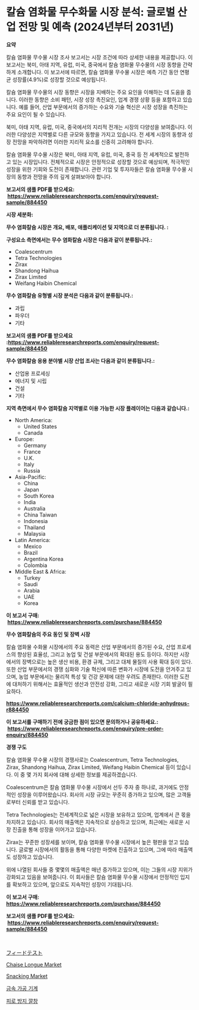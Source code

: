 <p><h1>칼슘 염화물 무수화물 시장 분석: 글로벌 산업 전망 및 예측 (2024년부터 2031년)</h1></p><p><strong>요약</strong></p>
<p><p>칼슘 염화물 무수물 시장 조사 보고서는 시장 조건에 따라 상세한 내용을 제공합니다. 이 보고서는 북미, 아태 지역, 유럽, 미국, 중국에서 칼슘 염화물 무수물의 시장 동향을 간략하게 소개합니다. 이 보고서에 따르면, 칼슘 염화물 무수물 시장은 예측 기간 동안 연평균 성장률(4.9%)로 성장할 것으로 예상됩니다.</p><p>칼슘 염화물 무수물의 시장 동향은 시장을 지배하는 주요 요인을 이해하는 데 도움을 줍니다. 이러한 동향은 소비 패턴, 시장 성장 촉진요인, 업계 경쟁 상황 등을 포함하고 있습니다. 예를 들어, 산업 부문에서의 증가하는 수요와 기술 혁신은 시장 성장을 촉진하는 주요 요인이 될 수 있습니다.</p><p>북미, 아태 지역, 유럽, 미국, 중국에서의 지리적 전개는 시장의 다양성을 보여줍니다. 이러한 다양성은 지역별로 다른 규모와 동향을 가지고 있습니다. 전 세계 시장의 동향과 성장 전망을 파악하려면 이러한 지리적 요소를 신중히 고려해야 합니다.</p><p>칼슘 염화물 무수물 시장은 북미, 아태 지역, 유럽, 미국, 중국 등 전 세계적으로 발전하고 있는 시장입니다. 전체적으로 시장은 안정적으로 성장할 것으로 예상되며, 적극적인 성장을 위한 기회와 도전이 존재합니다. 관련 기업 및 투자자들은 칼슘 염화물 무수물 시장의 동향과 전망을 주의 깊게 살펴보아야 합니다.</p></p>
<p><strong>보고서의 샘플 PDF를 받으세요: &nbsp;<a href="https://www.reliableresearchreports.com/enquiry/request-sample/884450">https://www.reliableresearchreports.com/enquiry/request-sample/884450</a></strong></p>
<p><strong>시장 세분화:</strong></p>
<p><strong> 무수 염화칼슘 시장은 개요, 배포, 애플리케이션 및 지역으로 더 분류됩니다. :</strong></p>
<p><strong>구성요소 측면에서는 무수 염화칼슘 시장은 다음과 같이 분류됩니다.:</strong></p>
<p><ul><li>Coalescentrum</li><li>Tetra Technologies</li><li>Zirax</li><li>Shandong Haihua</li><li>Zirax Limited</li><li>Weifang Haibin Chemical</li></ul></p>
<p><strong> 무수 염화칼슘 유형별 시장 분석은 다음과 같이 분류됩니다.:</strong></p>
<p><ul><li>과립</li><li>파우더</li><li>기타</li></ul></p>
<p><strong>보고서의 샘플 PDF를 받으세요 :<a href="https://www.reliableresearchreports.com/enquiry/request-sample/884450">https://www.reliableresearchreports.com/enquiry/request-sample/884450</a></strong></p>
<p><strong> 무수 염화칼슘 응용 분야별 시장 산업 조사는 다음과 같이 분류됩니다.:</strong></p>
<p><ul><li>산업용 프로세싱</li><li>에너지 및 시립</li><li>건설</li><li>기타</li></ul></p>
<p><strong>지역 측면에서 무수 염화칼슘 지역별로 이용 가능한 시장 플레이어는 다음과 같습니다.:</strong></p>
<p><ul>
    <li>
        North America:
        <ul>
            <li>United States</li>
            <li>Canada</li>
        </ul>
    </li>
    <li>
        Europe:
        <ul>
            <li>Germany</li>
            <li>France</li>
            <li>U.K.</li>
            <li>Italy</li>
            <li>Russia</li>
        </ul>
    </li>
    <li>
        Asia-Pacific:
        <ul>
            <li>China</li>
            <li>Japan</li>
            <li>South Korea</li>
            <li>India</li>
            <li>Australia</li>
            <li>China Taiwan</li>
            <li>Indonesia</li>
            <li>Thailand</li>
            <li>Malaysia</li>
        </ul>
    </li>
    <li>
        Latin America:
        <ul>
            <li>Mexico</li>
            <li>Brazil</li>
            <li>Argentina Korea</li>
            <li>Colombia</li>
        </ul>
    </li>
    <li>
        Middle East & Africa:
        <ul>
            <li>Turkey</li>
            <li>Saudi</li>
            <li>Arabia</li>
            <li>UAE</li>
            <li>Korea</li>
        </ul>
    </li>
    </ul></p>
<p><strong>이 보고서 구매: &nbsp;<a href="https://www.reliableresearchreports.com/purchase/884450">https://www.reliableresearchreports.com/purchase/884450</a></strong></p>
<p><strong>무수 염화칼슘의 주요 동인 및 장벽 시장</strong></p>
<p><p>칼슘 염화물 수화물 시장에서의 주요 동력은 산업 부문에서의 증가된 수요, 산업 프로세스의 향상된 효율성, 그리고 농업 및 건설 부문에서의 확대된 용도 등이다. 하지만 시장에서의 장벽으로는 높은 생산 비용, 환경 규제, 그리고 대체 물질의 사용 확대 등이 있다. 또한 산업 부문에서의 경쟁 심화와 기술 혁신에 따른 변화가 시장에 도전을 안겨주고 있으며, 농업 부문에서는 물리적 특성 및 건강 문제에 대한 우려도 존재한다. 이러한 도전에 대처하기 위해서는 효율적인 생산과 안전성 강화, 그리고 새로운 시장 기회 발굴이 필요하다.</p></p>
<p><strong><a href="https://www.reliableresearchreports.com/calcium-chloride-anhydrous-r884450">https://www.reliableresearchreports.com/calcium-chloride-anhydrous-r884450</a></strong></p>
<p><strong>이 보고서를 구매하기 전에 궁금한 점이 있으면 문의하거나 공유하세요.: &nbsp;<a href="https://www.reliableresearchreports.com/enquiry/pre-order-enquiry/884450">https://www.reliableresearchreports.com/enquiry/pre-order-enquiry/884450</a></strong></p>
<p><strong>경쟁 구도</strong></p>
<p><p>칼슘 염화물 무수물 시장의 경쟁사로는 Coalescentrum, Tetra Technologies, Zirax, Shandong Haihua, Zirax Limited, Weifang Haibin Chemical 등이 있습니다. 이 중 몇 가지 회사에 대해 상세한 정보를 제공하겠습니다.</p><p>Coalescentrum은 칼슘 염화물 무수물 시장에서 선두 주자 중 하나로, 과거에도 안정적인 성장을 이루어왔습니다. 회사의 시장 규모는 꾸준히 증가하고 있으며, 많은 고객들로부터 신뢰를 받고 있습니다.</p><p>Tetra Technologies는 전세계적으로 넓은 시장을 보유하고 있으며, 업계에서 큰 몫을 차지하고 있습니다. 회사의 매출액은 지속적으로 상승하고 있으며, 최근에는 새로운 시장 진출을 통해 성장을 이어가고 있습니다. </p><p>Zirax는 꾸준한 성장세를 보이며, 칼슘 염화물 무수물 시장에서 높은 평판을 얻고 있습니다. 글로벌 시장에서의 활동을 통해 다양한 마켓에 진출하고 있으며, 그에 따라 매출액도 성장하고 있습니다.</p><p>위에 나열된 회사들 중 몇몇의 매출액은 매년 증가하고 있으며, 이는 그들의 시장 지위가 강화되고 있음을 보여줍니다. 이 회사들은 칼슘 염화물 무수물 시장에서 안정적인 입지를 확보하고 있으며, 앞으로도 지속적인 성장이 기대됩니다.</p></p>
<p><strong>이 보고서 구매: &nbsp; <a href="https://www.reliableresearchreports.com/purchase/884450">https://www.reliableresearchreports.com/purchase/884450</a></strong></p>
<p><strong>보고서의 샘플 PDF를 받으세요: &nbsp;<a href="https://www.reliableresearchreports.com/enquiry/request-sample/884450">https://www.reliableresearchreports.com/enquiry/request-sample/884450</a></strong><strong></strong></p>
<p>&nbsp;</p>
<p><p><a href="https://medium.com/@isabeleterson7845/%E3%83%95%E3%82%A3%E3%83%BC%E3%83%89%E3%83%86%E3%82%B9%E3%83%88%E5%B8%82%E5%A0%B4%E3%81%AE%E5%88%86%E6%9E%90-%E3%82%B0%E3%83%AD%E3%83%BC%E3%83%90%E3%83%AB%E6%A5%AD%E7%95%8C%E3%81%AE%E5%B1%95%E6%9C%9B%E3%81%A8%E4%BA%88%E6%B8%AC-2024%E5%B9%B4%E3%81%8B%E3%82%892031%E5%B9%B4-ebfdd866c15e">フィードテスト</a></p><p><a href="https://www.linkedin.com/pulse/chaise-longue-market-trends-analysis-forecasted-period-2024-2031-7kwoe?trackingId=DUropQG%2FLgDWy2RxPyZ2zg%3D%3D">Chaise Longue Market</a></p><p><a href="https://www.linkedin.com/pulse/snacking-market-insight-trends-growth-forecasted-from-qmx6e?trackingId=qSdXrn5B3q%2B%2F%2B3Jg8aiWzA%3D%3D">Snacking Market</a></p><p><a href="https://medium.com/@tammyholmes1955/%EA%B8%88%EC%86%8D-%EA%B0%80%EA%B3%B5-%EA%B8%B0%EA%B3%84-%EC%8B%9C%EC%9E%A5-%EA%B7%9C%EB%AA%A8%EB%8A%94-%EA%B8%80%EB%A1%9C%EB%B2%8C-%EC%82%B0%EC%97%85%EC%97%90%EC%84%9C-%EC%B5%9C%EC%A0%81%EC%9D%98-%EB%A7%88%EC%BC%80%ED%8C%85-%EC%B1%84%EB%84%90%EC%9D%84-%EB%B3%B4%EC%97%AC%EC%A4%8D%EB%8B%88%EB%8B%A4-6506e5d423fd">금속 가공 기계</a></p><p><a href="https://medium.com/@alexemumu2022/%ED%94%BC%EB%A1%9C-%EB%B0%A9%EC%A7%80-%EA%B9%94%EC%B0%BD-%EC%8B%9C%EC%9E%A5-%EB%B6%84%EC%84%9D-%EA%B8%80%EB%A1%9C%EB%B2%8C-%EC%82%B0%EC%97%85-%EC%A0%84%EB%A7%9D-%EB%B0%8F-%EC%98%88%EC%B8%A1-2024%EB%85%84%EB%B6%80%ED%84%B0-2031%EB%85%84-1e5ceae7a1a3">피로 방지 깔창</a></p></p>